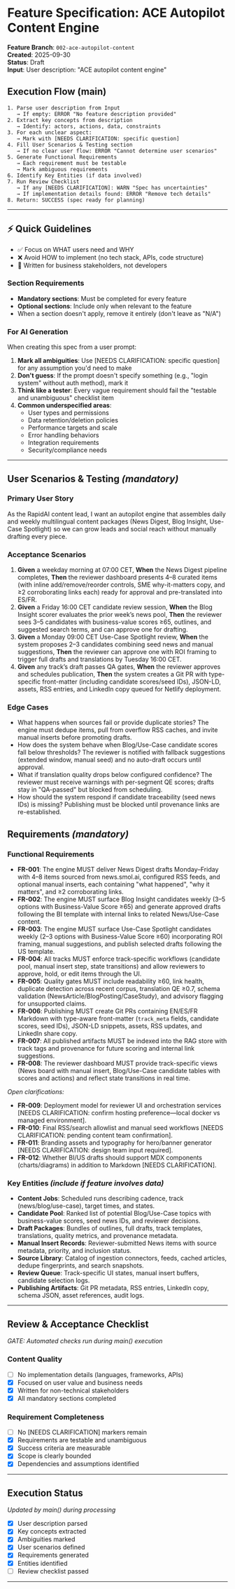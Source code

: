 # Feature Specification: ACE Autopilot Content Engine

**Feature Branch**: `002-ace-autopilot-content`  
**Created**: 2025-09-30  
**Status**: Draft  
**Input**: User description: "ACE autopilot content engine"

## Execution Flow (main)
```
1. Parse user description from Input
   → If empty: ERROR "No feature description provided"
2. Extract key concepts from description
   → Identify: actors, actions, data, constraints
3. For each unclear aspect:
   → Mark with [NEEDS CLARIFICATION: specific question]
4. Fill User Scenarios & Testing section
   → If no clear user flow: ERROR "Cannot determine user scenarios"
5. Generate Functional Requirements
   → Each requirement must be testable
   → Mark ambiguous requirements
6. Identify Key Entities (if data involved)
7. Run Review Checklist
   → If any [NEEDS CLARIFICATION]: WARN "Spec has uncertainties"
   → If implementation details found: ERROR "Remove tech details"
8. Return: SUCCESS (spec ready for planning)
```

---

## ⚡ Quick Guidelines
- ✅ Focus on WHAT users need and WHY
- ❌ Avoid HOW to implement (no tech stack, APIs, code structure)
- 👥 Written for business stakeholders, not developers

### Section Requirements
- **Mandatory sections**: Must be completed for every feature
- **Optional sections**: Include only when relevant to the feature
- When a section doesn't apply, remove it entirely (don't leave as "N/A")

### For AI Generation
When creating this spec from a user prompt:
1. **Mark all ambiguities**: Use [NEEDS CLARIFICATION: specific question] for any assumption you'd need to make
2. **Don't guess**: If the prompt doesn't specify something (e.g., "login system" without auth method), mark it
3. **Think like a tester**: Every vague requirement should fail the "testable and unambiguous" checklist item
4. **Common underspecified areas**:
   - User types and permissions
   - Data retention/deletion policies  
   - Performance targets and scale
   - Error handling behaviors
   - Integration requirements
   - Security/compliance needs

---

## User Scenarios & Testing *(mandatory)*

### Primary User Story
As the RapidAI content lead, I want an autopilot engine that assembles daily and weekly multilingual content packages (News Digest, Blog Insight, Use-Case Spotlight) so we can grow leads and social reach without manually drafting every piece.

### Acceptance Scenarios
1. **Given** a weekday morning at 07:00 CET, **When** the News Digest pipeline completes, **Then** the reviewer dashboard presents 4–8 curated items (with inline add/remove/reorder controls, SME why-it-matters copy, and ≥2 corroborating links each) ready for approval and pre-translated into ES/FR.
2. **Given** a Friday 16:00 CET candidate review session, **When** the Blog Insight scorer evaluates the prior week’s news pool, **Then** the reviewer sees 3–5 candidates with business-value scores ≥65, outlines, and suggested search terms, and can approve one for drafting.
3. **Given** a Monday 09:00 CET Use-Case Spotlight review, **When** the system proposes 2–3 candidates combining seed news and manual suggestions, **Then** the reviewer can approve one with ROI framing to trigger full drafts and translations by Tuesday 16:00 CET.
4. **Given** any track’s draft passes QA gates, **When** the reviewer approves and schedules publication, **Then** the system creates a Git PR with type-specific front-matter (including candidate scores/seed IDs), JSON-LD, assets, RSS entries, and LinkedIn copy queued for Netlify deployment.

### Edge Cases
- What happens when sources fail or provide duplicate stories? The engine must dedupe items, pull from overflow RSS caches, and invite manual inserts before promoting drafts.
- How does the system behave when Blog/Use-Case candidate scores fall below thresholds? The reviewer is notified with fallback suggestions (extended window, manual seed) and no auto-draft occurs until approval.
- What if translation quality drops below configured confidence? The reviewer must receive warnings with per-segment QE scores; drafts stay in "QA-passed" but blocked from scheduling.
- How should the system respond if candidate traceability (seed news IDs) is missing? Publishing must be blocked until provenance links are re-established.

## Requirements *(mandatory)*

### Functional Requirements
- **FR-001**: The engine MUST deliver News Digest drafts Monday–Friday with 4–8 items sourced from news.smol.ai, configured RSS feeds, and optional manual inserts, each containing "what happened", "why it matters", and ≥2 corroborating links.
- **FR-002**: The engine MUST surface Blog Insight candidates weekly (3–5 options with Business-Value Score ≥65) and generate approved drafts following the BI template with internal links to related News/Use-Case content.
- **FR-003**: The engine MUST surface Use-Case Spotlight candidates weekly (2–3 options with Business-Value Score ≥60) incorporating ROI framing, manual suggestions, and publish selected drafts following the US template.
- **FR-004**: All tracks MUST enforce track-specific workflows (candidate pool, manual insert step, state transitions) and allow reviewers to approve, hold, or edit items through the UI.
- **FR-005**: Quality gates MUST include readability ≥60, link health, duplicate detection across recent corpus, translation QE ≥0.7, schema validation (NewsArticle/BlogPosting/CaseStudy), and advisory flagging for unsupported claims.
- **FR-006**: Publishing MUST create Git PRs containing EN/ES/FR Markdown with type-aware front-matter (`track_meta` fields, candidate scores, seed IDs), JSON-LD snippets, assets, RSS updates, and LinkedIn share copy.
- **FR-007**: All published artifacts MUST be indexed into the RAG store with track tags and provenance for future scoring and internal link suggestions.
- **FR-008**: The reviewer dashboard MUST provide track-specific views (News board with manual insert, Blog/Use-Case candidate tables with scores and actions) and reflect state transitions in real time.

*Open clarifications:*
- **FR-009**: Deployment model for reviewer UI and orchestration services [NEEDS CLARIFICATION: confirm hosting preference—local docker vs managed environment].
- **FR-010**: Final RSS/search allowlist and manual seed workflows [NEEDS CLARIFICATION: pending content team confirmation].
- **FR-011**: Branding assets and typography for hero/banner generator [NEEDS CLARIFICATION: design team input required].
- **FR-012**: Whether BI/US drafts should support MDX components (charts/diagrams) in addition to Markdown [NEEDS CLARIFICATION].

### Key Entities *(include if feature involves data)*
- **Content Jobs**: Scheduled runs describing cadence, track (news/blog/use-case), target times, and states.
- **Candidate Pool**: Ranked list of potential Blog/Use-Case topics with business-value scores, seed news IDs, and reviewer decisions.
- **Draft Packages**: Bundles of outlines, full drafts, track templates, translations, quality metrics, and provenance metadata.
- **Manual Insert Records**: Reviewer-submitted News items with source metadata, priority, and inclusion status.
- **Source Library**: Catalog of ingestion connectors, feeds, cached articles, dedupe fingerprints, and search snapshots.
- **Review Queue**: Track-specific UI states, manual insert buffers, candidate selection logs.
- **Publishing Artifacts**: Git PR metadata, RSS entries, LinkedIn copy, schema JSON, asset references, audit logs.

---

## Review & Acceptance Checklist
*GATE: Automated checks run during main() execution*

### Content Quality
- [ ] No implementation details (languages, frameworks, APIs)
- [x] Focused on user value and business needs
- [x] Written for non-technical stakeholders
- [x] All mandatory sections completed

### Requirement Completeness
- [ ] No [NEEDS CLARIFICATION] markers remain
- [x] Requirements are testable and unambiguous  
- [x] Success criteria are measurable
- [x] Scope is clearly bounded
- [x] Dependencies and assumptions identified

---

## Execution Status
*Updated by main() during processing*

- [x] User description parsed
- [x] Key concepts extracted
- [x] Ambiguities marked
- [x] User scenarios defined
- [x] Requirements generated
- [x] Entities identified
- [ ] Review checklist passed

---
